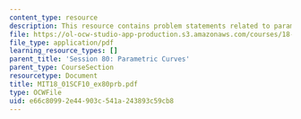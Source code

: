 ```yaml
---
content_type: resource
description: This resource contains problem statements related to parametric curves.
file: https://ol-ocw-studio-app-production.s3.amazonaws.com/courses/18-01sc-single-variable-calculus-fall-2010/e66c80992e44903c541a243893c59cb8_MIT18_01SCF10_ex80prb.pdf
file_type: application/pdf
learning_resource_types: []
parent_title: 'Session 80: Parametric Curves'
parent_type: CourseSection
resourcetype: Document
title: MIT18_01SCF10_ex80prb.pdf
type: OCWFile
uid: e66c8099-2e44-903c-541a-243893c59cb8
---
```


